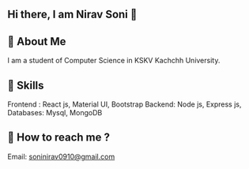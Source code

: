 ## Hi there, I am Nirav Soni 👋
## 📌 About Me
I am a student of Computer Science in KSKV Kachchh University.
## 🎯 Skills
Frontend : React js, Material UI, Bootstrap
Backend: Node js, Express js,
Databases: Mysql, MongoDB
## 💬 How to reach me ? 
Email: soninirav0910@gmail.com



